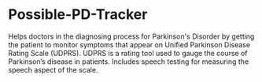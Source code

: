 # Possible-PD-Tracker
Helps doctors in the diagnosing process for Parkinson's Disorder by getting the patient to monitor symptoms that appear on Unified Parkinson Disease Rating Scale (UDPRS). UDPRS is a rating tool used to gauge the course of Parkinson’s disease in patients. Includes speech testing for measuring the speech aspect of the scale.
